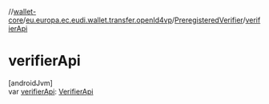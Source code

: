 //[wallet-core](../../../index.md)/[eu.europa.ec.eudi.wallet.transfer.openId4vp](../index.md)/[PreregisteredVerifier](index.md)/[verifierApi](verifier-api.md)

# verifierApi

[androidJvm]\
var [verifierApi](verifier-api.md): [VerifierApi](../-verifier-api/index.md)
